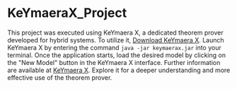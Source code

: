 # KeYmaeraX_Project
This project was executed using KeYmaera X, a dedicated theorem prover developed for hybrid systems. To utilize it, [Download KeYmaera X](https://github.com/LS-Lab/KeYmaeraX-release/releases/download/5.0.2/keymaerax.jar). Launch KeYmaera X by entering the command `java -jar keymaerax.jar` into your terminal. Once the application starts, load the desired model by clicking on the "New Model" button in the KeYmaera X interface.
Further information are available at [KeYmaera X](https://keymaerax.org/). Explore it for a deeper understanding and more effective use of the theorem prover.
